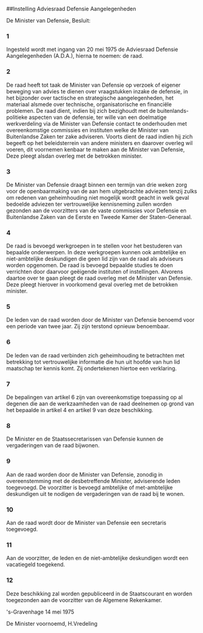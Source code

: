 <meta http-equiv='Content-Type' content='text/html; charset=utf-8' />

##Instelling Adviesraad Defensie Aangelegenheden

De Minister van Defensie,  Besluit:    

### 1  

Ingesteld wordt met ingang van 20 mei 1975 de Adviesraad Defensie Aangelegenheden (A.D.A.), hierna te noemen: de raad.  

### 2  

De raad heeft tot taak de Minister van Defensie op verzoek of eigener beweging van advies te dienen over vraagstukken inzake de defensie, in het bijzonder over tactische en strategische aangelegenheden, het materiaal alsmede over technische, organisatorische en financiële problemen. De raad dient, indien bij zich bezighoudt met de buitenlands-politieke aspecten van de defensie, ter wille van een doelmatige werkverdeling via de Minister van Defensie contact te onderhouden met overeenkomstige commissies en instituten welke de Minister van Buitenlandse Zaken ter zake adviseren. Voorts dient de raad indien hij zich begeeft op het beleidsterrein van andere ministers en daarover overleg wil voeren, dit voornemen kenbaar te maken aan de Minister van Defensie, Deze pleegt alsdan overleg met de betrokken minister.  

### 3  

De Minister van Defensie draagt binnen een termijn van drie weken zorg voor de openbaarmaking van de aan hem uitgebrachte adviezen tenzij zulks om redenen van geheimhouding niet mogelijk wordt geacht in welk geval bedoelde adviezen ter vertrouwelijke kennisneming zullen worden gezonden aan de voorzitters van de vaste commissies voor Defensie en Buitenlandse Zaken van de Eerste en Tweede Kamer der Staten-Generaal.  

### 4  

De raad is bevoegd werkgroepen in te stellen voor het bestuderen van bepaalde onderwerpen. In deze werkgroepen kunnen ook ambtelijke en niet-ambtelijke deskundigen die geen lid zijn van de raad als adviseurs worden opgenomen. De raad is bevoegd bepaalde studies te doen verrichten door daarvoor geëigende instituten of instellingen. Alvorens daartoe over te gaan pleegt de raad overleg met de Minister van Defensie. Deze pleegt hierover in voorkomend geval overleg met de betrokken minister.  

### 5  

De leden van de raad worden door de Minister van Defensie benoemd voor een periode van twee jaar. Zij zijn terstond opnieuw benoembaar.  

### 6  

De leden van de raad verbinden zich geheimhouding te betrachten met betrekking tot vertrouwelijke informatie die hun uit hoofde van hun lid maatschap ter kennis komt. Zij ondertekenen hiertoe een verklaring.  

### 7  

De bepalingen van artikel 6 zijn van overeenkomstige toepassing op al degenen die aan de werkzaamheden van de raad deelnemen op grond van het bepaalde in artikel 4 en artikel 9 van deze beschikking.  

### 8  

De Minister en de Staatssecretarissen van Defensie kunnen de vergaderingen van de raad bijwonen.  

### 9  

Aan de raad worden door de Minister van Defensie, zonodig in overeenstemming met de desbetreffende Minister, adviserende leden toegevoegd. De voorzitter is bevoegd ambtelijke of met-ambtelijke deskundigen uit te nodigen de vergaderingen van de raad bij te wonen.  

### 10  

Aan de raad wordt door de Minister van Defensie een secretaris toegevoegd.  

### 11  

Aan de voorzitter, de leden en de niet-ambtelijke deskundigen wordt een vacatiegeld toegekend.  

### 12  

Deze beschikking zal worden gepubliceerd in de Staatscourant en worden toegezonden aan de voorzitter van de Algemene Rekenkamer.  

's-Gravenhage 
14 mei 1975    

De 
Minister voornoemd, 
H.Vredeling    
